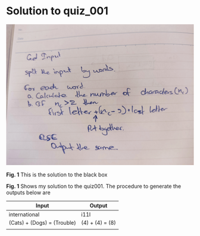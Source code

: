 # Solution to quiz_001

![](https://github.com/thumulakaru/Unit-1/blob/main/Quiz_001.jpg)

**Fig. 1** This is the solution to the black box

**Fig. 1** Shows my solution to the quiz001. The procedure to generate the outputs below are


| Input                       | Output          |
|-----------------------------|-----------------|
|        international        |       i11l      |
| (Cats) + (Dogs) = (Trouble) | (4) + (4) = (8) |
|                             |                 |
